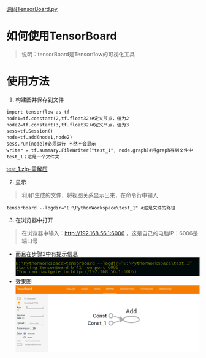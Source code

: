 [源码TensorBoard.py](https://github.com/nb312/ChineseTensorFlow/blob/master/Base/TensorBoard.py)
# 如何使用TensorBoard
>说明：tensorBoard是Tensorflow的可视化工具
# 使用方法
1. 构建图并保存到文件
```
import tensorflow as tf
node1=tf.constant(2,tf.float32)#定义节点，值为2
node2=tf.constant(3,tf.float32)#定义节点，值为3
sess=tf.Session()
node=tf.add(node1,node2)
sess.run(node)#必须运行 不然不会显示
writer = tf.summary.FileWriter("test_1", node.graph)#将graph写到文件中test_1；这是一个文件夹
```
[test_1.zip-需解压](https://github.com/nb312/ChineseTensorFlow/blob/master/Resource/test_1.zip)

2. 显示
> 利用1生成的文件，将视图关系显示出来，在命令行中输入
```
tensorboard --logdir="E:\PythonWorkspace\test_1" #这是文件的路径
```

3. 在浏览器中打开
>  在浏览器中输入：http://192.168.56.1:6006 ，这是自己的电脑IP：6006是端口号    
- 而且在步骤2中有提示信息
![命令行](https://github.com/nb312/ChineseTensorFlow/blob/master/Resource/tensorboard_commandline.png)
- 效果图
![效果图](https://github.com/nb312/ChineseTensorFlow/blob/master/Resource/tensorboard_example.png)
